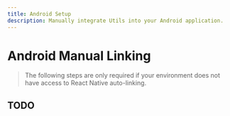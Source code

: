 ```yaml
---
title: Android Setup
description: Manually integrate Utils into your Android application. 
---
```


# Android Manual Linking

> The following steps are only required if your environment does not have access to React Native
auto-linking. 

## TODO
